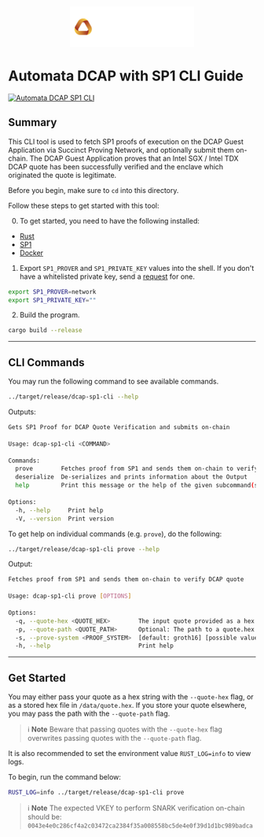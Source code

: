 <div align="center">
  <picture>
    <source media="(prefers-color-scheme: dark)" srcset="https://raw.githubusercontent.com/automata-network/automata-brand-kit/main/PNG/ATA_White%20Text%20with%20Color%20Logo.png">
    <source media="(prefers-color-scheme: light)" srcset="https://raw.githubusercontent.com/automata-network/automata-brand-kit/main/PNG/ATA_Black%20Text%20with%20Color%20Logo.png">
    <img src="https://raw.githubusercontent.com/automata-network/automata-brand-kit/main/PNG/ATA_White%20Text%20with%20Color%20Logo.png" width="50%">
  </picture>
</div>

# Automata DCAP with SP1 CLI Guide
[![Automata DCAP SP1 CLI](https://img.shields.io/badge/Power%20By-Automata-orange.svg)](https://github.com/automata-network)

## Summary

This CLI tool is used to fetch SP1 proofs of execution on the DCAP Guest Application via Succinct Proving Network, and optionally submit them on-chain. The DCAP Guest Application proves that an Intel SGX / Intel TDX DCAP quote has been successfully verified and the enclave which originated the quote is legitimate.

Before you begin, make sure to `cd` into this directory.

Follow these steps to get started with this tool:

0. To get started, you need to have the following installed:

* [Rust](https://doc.rust-lang.org/cargo/getting-started/installation.html)
* [SP1](https://docs.succinct.xyz/getting-started/install.html)
* [Docker](https://docs.docker.com/get-started/get-docker/)

1. Export `SP1_PROVER` and `SP1_PRIVATE_KEY` values into the shell. If you don't have a whitelisted private key, send a [request](https://docs.google.com/forms/d/e/1FAIpQLSd-X9uH7G0bvXH_kjptnQtNil8L4dumrVPpFE4t8Ci1XT1GaQ/viewform) for one.

```bash
export SP1_PROVER=network
export SP1_PRIVATE_KEY=""
```

2. Build the program.

```bash
cargo build --release
```

---

## CLI Commands

You may run the following command to see available commands.

```bash
../target/release/dcap-sp1-cli --help
```

Outputs:

```bash
Gets SP1 Proof for DCAP Quote Verification and submits on-chain

Usage: dcap-sp1-cli <COMMAND>

Commands:
  prove        Fetches proof from SP1 and sends them on-chain to verify DCAP quote
  deserialize  De-serializes and prints information about the Output
  help         Print this message or the help of the given subcommand(s)

Options:
  -h, --help     Print help
  -V, --version  Print version

```

To get help on individual commands (e.g. `prove`), do the following:

```bash
../target/release/dcap-sp1-cli prove --help
```

Output:

```bash
Fetches proof from SP1 and sends them on-chain to verify DCAP quote

Usage: dcap-sp1-cli prove [OPTIONS]

Options:
  -q, --quote-hex <QUOTE_HEX>        The input quote provided as a hex string, this overwrites the --quote-path argument
  -p, --quote-path <QUOTE_PATH>      Optional: The path to a quote.hex file. Default: /data/quote.hex or overwritten by the --quote-hex argument if provided
  -s, --prove-system <PROOF_SYSTEM>  [default: groth16] [possible values: groth16, plonk]
  -h, --help                         Print help
```

---

## Get Started

You may either pass your quote as a hex string with the `--quote-hex` flag, or as a stored hex file in `/data/quote.hex`. If you store your quote elsewhere, you may pass the path with the `--quote-path` flag.

>
> ℹ️ **Note**
> Beware that passing quotes with the `--quote-hex` flag overwrites passing quotes with the `--quote-path` flag.
>

It is also recommended to set the environment value `RUST_LOG=info` to view logs.

To begin, run the command below:

```bash
RUST_LOG=info ../target/release/dcap-sp1-cli prove
```

>
> ℹ️ **Note**
> The expected VKEY to perform SNARK verification on-chain should be: 
> `0043e4e0c286cf4a2c03472ca2384f35a008558bc5de4e0f39d1d1bc989badca`
>